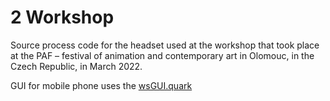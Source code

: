 # 2 Workshop 

Source process code for the headset used at the workshop that took place at the PAF – festival of animation and contemporary art in Olomouc, in the Czech Republic, in March 2022. 

GUI for mobile phone uses the [wsGUI.quark](https://github.com/dyfer/wsGUI.quark)

